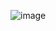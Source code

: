 ![image](https://github.com/gajendiran-d/chat-application/assets/5828649/b8b73b31-3b5a-4d91-a03c-28f96246752b)
